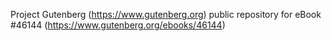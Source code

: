 Project Gutenberg (https://www.gutenberg.org) public repository for eBook #46144 (https://www.gutenberg.org/ebooks/46144)
